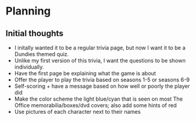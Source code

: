# Planning

## Initial thoughts

-  I initally wanted it to be a regular trivia page, but now I want it to be a Dundies themed quiz.
-  Unlike my first version of this trivia, I want the questions to be shown individually.
-  Have the first page be explaining what the game is about
-  Offer the player to play the trivia based on seasons 1-5 or seasons 6-9
-  Self-scoring + have a message based on how well or poorly the player did
-  Make the color scheme the light blue/cyan that is seen on most The Office memorabilia/boxes/dvd covers; also add some hints of red
-  Use pictures of each character next to their names
